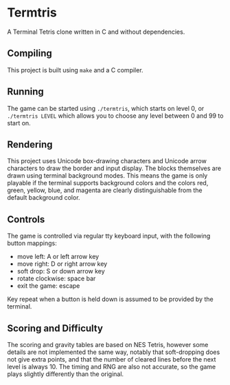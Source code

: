# Termtris

A Terminal Tetris clone written in C and without dependencies.

## Compiling

This project is built using `make` and a C compiler.

## Running

The game can be started using `./termtris`, which starts on level 0, or
`./termtris LEVEL` which allows you to choose any level between 0 and 99 to
start on.

## Rendering

This project uses Unicode box-drawing characters and Unicode arrow characters to
draw the border and input display. The blocks themselves are drawn using
terminal background modes. This means the game is only playable if the terminal
supports background colors and the colors red, green, yellow, blue, and magenta
are clearly distinguishable from the default background color.

## Controls

The game is controlled via regular tty keyboard input, with the following button
mappings:

- move left: A or left arrow key
- move right: D or right arrow key
- soft drop: S or down arrow key
- rotate clockwise: space bar
- exit the game: escape

Key repeat when a button is held down is assumed to be provided by the terminal.

## Scoring and Difficulty

The scoring and gravity tables are based on NES Tetris, however some details
are not implemented the same way, notably that soft-dropping does not give extra
points, and that the number of cleared lines before the next level is always 10.
The timing and RNG are also not accurate, so the game plays slightly differently
than the original.
